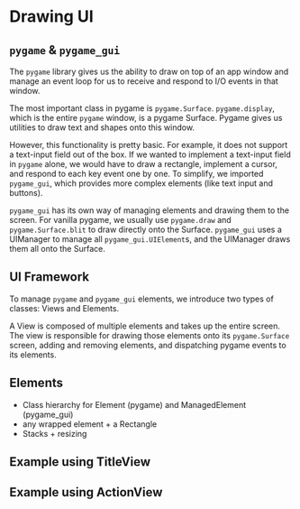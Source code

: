 # Drawing UI

## `pygame` & `pygame_gui`

The `pygame` library gives us the ability to draw on top of an app window and manage an event loop for us to 
receive and respond to I/O events in that window.

The most important class in pygame is `pygame.Surface`. `pygame.display`, which is the entire `pygame` window, is a pygame
Surface. Pygame gives us utilities to draw text and shapes onto this window.

However, this functionality is pretty basic. For example, it does not support a text-input field out of the box. If we 
wanted to implement a text-input field in `pygame` alone, we would have to draw a rectangle, implement a cursor, and respond
to each key event one by one. To simplify, we imported `pygame_gui`, which provides more complex elements (like text input and buttons).

`pygame_gui` has its own way of managing elements and drawing them to the screen. For vanilla pygame, we usually
use `pygame.draw` and `pygame.Surface.blit` to draw directly onto the Surface. `pygame_gui` uses a UIManager to 
manage all `pygame_gui.UIElement`s, and the UIManager draws them all onto the Surface.

## UI Framework

To manage `pygame` and `pygame_gui` elements, we introduce two types of classes: Views and Elements. 

A View is composed of multiple elements and takes up the entire screen. The view is responsible for drawing those
elements onto its `pygame.Surface` screen, adding and removing elements, and dispatching pygame events to its elements.


## Elements
- Class hierarchy for Element (pygame) and ManagedElement (pygame_gui)
- any wrapped element + a Rectangle
- Stacks + resizing


## Example using TitleView


## Example using ActionView